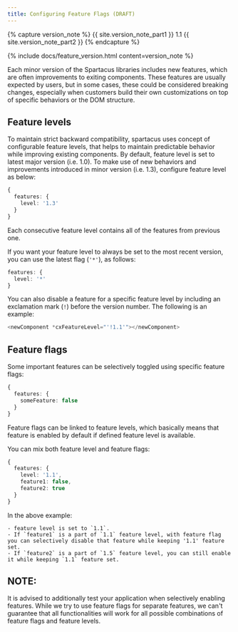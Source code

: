 ```yaml
---
title: Configuring Feature Flags (DRAFT)
---
```


{% capture version_note %}
{{ site.version_note_part1 }} 1.1 {{ site.version_note_part2 }}
{% endcapture %}

{% include docs/feature_version.html content=version_note %}

Each minor version of the Spartacus libraries includes new features, which are often improvements to exiting components. These features are usually expected by users, but in some cases, these could be considered breaking changes, especially when customers build their own customizations on top of specific behaviors or the DOM structure.

## Feature levels

To maintain strict backward compatibility, spartacus uses concept of configurable feature levels, that helps to maintain predictable behavior while improving existing components.
By default, feature level is set to latest major version (i.e. 1.0). To make use of new behaviors and improvements introduced in minor version (i.e. 1.3), configure feature level as below:

```typescript
{
  features: {
    level: '1.3'
  }
}
``` 

Each consecutive feature level contains all of the features from previous one.

If you want your feature level to always be set to the most recent version, you can use the latest flag (`'*'`), as follows:

```typescript
features: {
  level: '*'
}
```

You can also disable a feature for a specific feature level by including an exclamation mark (`!`) before the version number. The following is an example:

```typescript
<newComponent *cxFeatureLevel="'!1.1'"></newComponent>
```

## Feature flags

Some important features can be selectively toggled using specific feature flags:

```typescript
{
  features: {
    someFeature: false
  }
}
``` 

Feature flags can be linked to feature levels, which basically means that feature is enabled by default if defined feature level is available.

You can mix both feature level and feature flags:

```typescript
{
  features: {
    level: '1.1',
    feature1: false,
    feature2: true
  }
}
```

In the above example:

    - feature level is set to `1.1`.
    - If `feature1` is a part of `1.1` feature level, with feature flag you can selectively disable that feature while keeping '1.1' feature set.  
    - If `feature2` is a part of `1.5` feature level, you can still enable it while keeping `1.1` feature set.
    
## **NOTE**:

It is advised to additionally test your application when selectively enabling features. While we try to use feature flags for separate features, we can't guarantee that all functionalities will work for all possible combinations of feature flags and feature levels.
